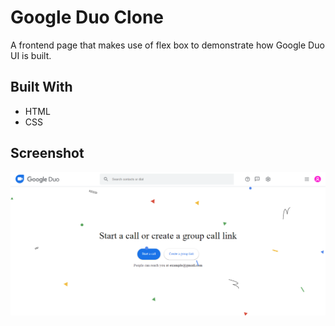 # Google Duo Clone

A frontend page that makes use of flex box to demonstrate how Google Duo UI is built.

## Built With

- HTML
- CSS

## Screenshot

![image](./assets/media/Capture.PNG)